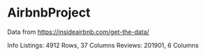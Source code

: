 # AirbnbProject

Data from https://insideairbnb.com/get-the-data/

Info
Listings: 4912 Rows, 37 Columns
Reviews: 201901, 6 Columns

